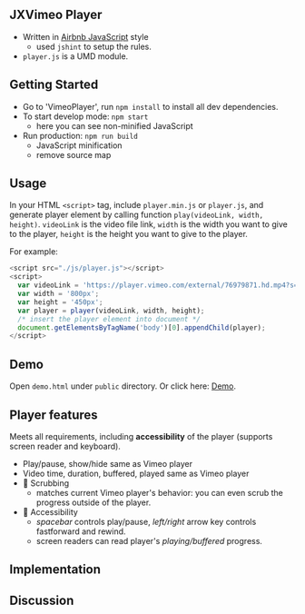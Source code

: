 ## JXVimeo Player
* Written in [Airbnb JavaScript](https://github.com/airbnb/javascript) style
  * used `jshint` to setup the rules.
* `player.js` is a UMD module.

## Getting Started
* Go to 'VimeoPlayer', run `npm install` to install all dev dependencies.
* To start develop mode: `npm start`  
  * here you can see non-minified JavaScript
* Run production: `npm run build`
  * JavaScript minification
  * remove source map

## Usage
In your HTML `<script>` tag, include `player.min.js` or `player.js`, and generate player element by calling function `play(videoLink, width, height)`. `videoLink` is the video file link, `width` is the width you want to give to the player, `height` is the height you want to give to the player.

For example:
```javascript
<script src="./js/player.js"></script>
<script>
  var videoLink = 'https://player.vimeo.com/external/76979871.hd.mp4?s=700bf8f30f8f8114cc372e94c4156aaf&profile_id=113';
  var width = '800px';
  var height = '450px';
  var player = player(videoLink, width, height);
  /* insert the player element into document */
  document.getElementsByTagName('body')[0].appendChild(player);
</script>
```
## Demo
Open `demo.html` under `public` directory. Or click here: [Demo](xiajinyue.info/JXVimeo/demo.html).

## Player features
Meets all requirements, including **accessibility** of the player (supports screen reader and keyboard).
* Play/pause, show/hide same as Vimeo player
* Video time, duration, buffered, played same as Vimeo player
* :tada: Scrubbing
  * matches current Vimeo player's behavior: you can even scrub the progress outside of the player.
* :tada: Accessibility
  * _spacebar_ controls play/pause, _left/right_ arrow key controls fastforward and rewind.
  * screen readers can read player's _playing/buffered_ progress.

## Implementation

## Discussion

